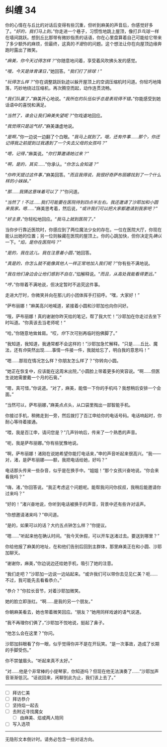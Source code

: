 # 纠缠 34

你的心情在与丘比的对话后变得有些沉重，但听到麻美的声音后，你感觉好多了。“*好的，我们马上到。*”你走进一个巷子，习惯性地跳上屋顶，像打乒乓球一样在墙间跳跃。想到丘比那带有微妙指责的话语，你在心里盘算着自己可能给它带来了多少额外的麻烦，但最终，这真的*不是*你的问题。这个想法让你在向屋顶边缘奔跑时露出了微笑。

“*麻美，你今天过得怎样？*”你随意地问着，享受着风吹拂头发的感觉。

“*哦，今天是体育课日，*”她回答。“*我们打了排球！*”

“*玩得怎么样？*”你在调整跳跃轨迹以躲开屋顶上的空调压缩机时问道。你轻巧地降落，巧妙地绕过压缩机，再次腾空而起，动作连贯流畅。

“*我们队赢了，*”麻美开心地说。“*我所在的队伍似乎总是表现得不错。*”你能感受到她话语中的喜悦和满足。

“*当然了，谁会让我们麻美失望呢？*”你戏谑地回应。

“*我觉得只是运气好，*”麻美谦虚地说。

“*是啊，*”你一边说一边翻了个白眼。“*我马上就到了。哦，还有件事……那个，你还记得我之前提到过我遇到了一个失去父母的女孩吗？*”

“*嗯，记得，*”麻美说。“*你打算邀请她过来？*”

“*啊，是的，其实……*”你承认。“*你怎么会知道？*”

“*你昨天提过这件事，*”麻美回答。“*而且我得说，我很好奇萨布丽娜找到了一个什么样的小妹妹。*”

“*那……我猜这意味着可以了？*”你问道。

“*当然了！不过……我们可能要在医院待到四点半左右。我还邀请了沙耶加和小圆来我家。嗯……*”麻美思考着，然后说，“*或许我们可以把大家都邀请到我家吧？*”

“*好主意，*”你轻松地回应。“*我马上就到医院了。*”

当你步行靠近医院时，你感应到了两位魔法少女的存在。一位在医院大厅，你现在能认出她的位置；另一位则躲藏在医院的屋顶上。你的心跳加快，但你决定先*确认*一下。“*焰，是你在医院吗？*”

“*是的，我在这儿。我在注意着小圆，*”她回答。

“*真是的，你怎么就不能像其他人一样正常地加入我们呢？*”你有些不满地说。

“*我在他们身边会让他们感到不自在，*”焰解释说。“*而且，从高处我能看得更远。*”

“*哼，*”你带着不满地说，但决定暂时不追究这件事。

走进大厅时，你微笑并向在那儿的小团体挥手打招呼。“嘿，大家好！”

“萨布丽娜！”麻美高兴地喊道，紧接着小圆和沙耶加也向你问好。

“哦，萨布丽娜！真的谢谢你昨天给的笔记，帮了我大忙！”沙耶加在你走过去坐下时叫道。“你真该去当老师呢！”

“哈，”你随意地耸耸肩。“哎，*你*下次可别再临时抱佛脚了。”

“我知道，我知道，我通常都不会这样的！”沙耶加急忙解释。“只是……丘比、魔法，还有*你*突然出现……事情一件接一件，我就给忘了，明白我的意思吗！”

“嗯……那现在情况怎么样？你朋友怎么样了？”你转向小圆。

“她正在恢复中，应该能在这周末出院，”小圆脸上带着更多的笑容说。“啊……但医生说她需要戴一个月的石膏。”

“嗯，真可惜，”你说道。“对了，麻美，能借一下你的手机吗？我想稍后安排一个会面。”

“当然可以，萨布丽娜，”麻美点点头，从口袋里掏出一部智能手机。

你接过手机，稍微走到一旁，然后拨打了百江申给你的电话号码。电话响起时，你耐心等待着接通。

“喂，我是百江申，请问您是？”几声铃响后，传来了一个熟悉的声音。

“呃，我是萨布丽娜。”你有些犹豫地说。

“啊，萨布丽娜！渚刚在说她希望你能打电话来，”申的声音听起来很高兴。“我——对，渚，是萨布丽娜——额，我把电话给她，好吗？”

电话那头传来一些杂音，似乎是在换手中。“姐姐！”那个女孩兴奋地说。“你会来看我吗？”

“嗨，渚，”你回答说。“我正考虑这个问题呢。能帮我问问你叔叔，我稍后能邀请你过来吗？”

“好的！”渚兴奋地说，你听到电话被换手的声音，背景中还有些许对话声。

“你想邀请渚来吗？”申问道。

“是的，如果可以的话？大约五点钟怎么样？”你提议。

“嗯……”听起来他在确认时间。“我今天休假，可以开车送渚过去。要送到哪里？”

你给他报了麻美的地址，在和他们告别后回到主群体，那里麻美正在和小圆、沙耶加聊天。

“谢谢你，麻美，”你边说边还给她手机，吸引了她的注意。

“我们走吧？”沙耶加一边说一边站起来。“或许我们可以带你去见见仁美？呃……不过，我可能先去看看恭介。”

“恭介？”你拉长音节，对着沙耶加微笑。

她的脸立即涨红。“啊……是我的另一个朋友。”

你朝麻美看去，她也带着微笑回应。“朋友？”她用同样戏谑的语气说道。

“我不再理你们俩了，”沙耶加不悦地说，挺起了鼻子。

“他怎么会在这里？”你问。

沙耶加斜眼看了你一眼，似乎觉得你并不是在开玩笑。“是一次事故，造成了长期的手脚受伤。”

你不禁皱眉头。“听起来真不太好。”

“对……他是个非常棒的小提琴家，你知道吗？但现在他无法演奏了……”沙耶加声音渐渐低沉。“话说回来，闲聊到此为止，我们该上去了。”

---

- [ ] 拜访仁美
- [ ] 拜访恭介
- [ ] 坚持焰一起去
- [ ] 去附近寻找魔女
  - [ ] 由麻美、焰或两人陪同
- [ ] 写入选项

---

无隐形文本倒计时。请务必包含一些对话方向。
